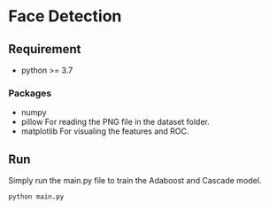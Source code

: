# Face Detection 

## Requirement
* python >= 3.7

### Packages
* numpy
* pillow
  For reading the PNG file in the dataset folder.
* matplotlib 
  For visualing the features and ROC. 


## Run
Simply run the main.py file to train the Adaboost and Cascade model.
```
python main.py
```
